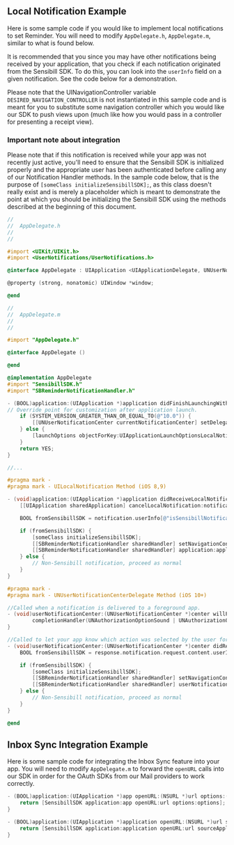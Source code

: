 ## Local Notification Example

Here is some sample code if you would like to implement local notifications to set Reminder. You will need to modify `AppDelegate.h`, `AppDelegate.m`, similar to what is found below.

It is recommended that you since you may have other notifications being received by your application, that you check if each notification originated from the Sensibill SDK. To do this, you can look into the `userInfo` field on a given notification. See the code below for a demonstration.

Please note that the UINavigationController variable `DESIRED_NAVIGATION_CONTROLLER` is not instantiated in this sample code and is meant for you to substitute some navigation controller which you would like our SDK to push views upon (much like how you would pass in a controller for presenting a receipt view).

### Important note about integration

Please note that if this notification is received while your app was not recently just active, you'll need to ensure that the Sensibill SDK is initialized properly and the appropriate user has been authenticated before calling any of our Notification Handler methods. In the sample code below, that is the purpose of `[someClass initializeSensibillSDK];`, as this class doesn't really exist and is merely a placeholder which is meant to demonstrate the point at which you should be initializing the Sensibill SDK using the methods described at the beginning of this document.

```objective-c
//
//  AppDelegate.h
//
//

#import <UIKit/UIKit.h>
#import <UserNotifications/UserNotifications.h>

@interface AppDelegate : UIApplication <UIApplicationDelegate, UNUserNotificationCenterDelegate>

@property (strong, nonatomic) UIWindow *window;

@end

//
//  AppDelegate.m
//
//

#import "AppDelegate.h"

@interface AppDelegate ()

@end

@implementation AppDelegate
#import "SensibillSDK.h"
#import "SBReminderNotificationHandler.h"

- (BOOL)application:(UIApplication *)application didFinishLaunchingWithOptions:(NSDictionary *)launchOptions {
// Override point for customization after application launch.
    if (SYSTEM_VERSION_GREATER_THAN_OR_EQUAL_TO(@"10.0")) {
        [[UNUserNotificationCenter currentNotificationCenter] setDelegate:self];
    } else {
        [launchOptions objectForKey:UIApplicationLaunchOptionsLocalNotificationKey];
    }
    return YES;
}

//...

#pragma mark -
#pragma mark - UILocalNotification Method (iOS 8,9)

- (void)application:(UIApplication *)application didReceiveLocalNotification:(UILocalNotification *)notification {
    [[UIApplication sharedApplication] cancelLocalNotification:notification] ;

    BOOL fromSensibillSDK = notification.userInfo[@"isSensibillNotification"];

    if (fromSensibillSDK) {
        [someClass initializeSensibillSDK];
        [[SBReminderNotificationHandler sharedHandler] setNavigationControllerToUse:[self visibleViewController:self.window.rootViewController].navigationController];
        [[SBReminderNotificationHandler sharedHandler] application:application didReceiveLocalNotification:notification];
    } else {
        // Non-Sensibill notification, proceed as normal
    }
}

#pragma mark -
#pragma mark - UNUserNotificationCenterDelegate Method (iOS 10+)

//Called when a notification is delivered to a foreground app.
- (void)userNotificationCenter:(UNUserNotificationCenter *)center willPresentNotification:(UNNotification *)notification withCompletionHandler:(void (^)(UNNotificationPresentationOptions options))completionHandler {
        completionHandler(UNAuthorizationOptionSound | UNAuthorizationOptionAlert);
}

//Called to let your app know which action was selected by the user for a given notification.
- (void)userNotificationCenter:(UNUserNotificationCenter *)center didReceiveNotificationResponse:(UNNotificationResponse *)response withCompletionHandler:(void(^)())completionHandler {
    BOOL fromSensibillSDK = response.notification.request.content.userInfo[@"isSensibillNotification"];

    if (fromSensibillSDK) {
        [someClass initializeSensibillSDK];
        [[SBReminderNotificationHandler sharedHandler] setNavigationControllerToUse:[self visibleViewController:self.window.rootViewController].navigationController];
        [[SBReminderNotificationHandler sharedHandler] userNotificationCenter:center didReceiveNotificationResponse:response withCompletionHandler:completionHandler];
    } else {
        // Non-Sensibill notification, proceed as normal
    }
}

@end
```

## Inbox Sync Integration Example

Here is some sample code for integrating the Inbox Sync feature into your app. You will need to modify `AppDelegate.m` to forward the `openURL` calls into our SDK in order for the OAuth SDKs from our Mail providers to work correctly.

```objective-c
- (BOOL)application:(UIApplication *)app openURL:(NSURL *)url options:(NSDictionary *)options {
    return [SensibillSDK application:app openURL:url options:options];
}

- (BOOL)application:(UIApplication *)application openURL:(NSURL *)url sourceApplication:(NSString *)sourceApplication annotation:(id)annotation {
    return [SensibillSDK application:application openURL:url sourceApplication:sourceApplication annotation:annotation];
}
```
